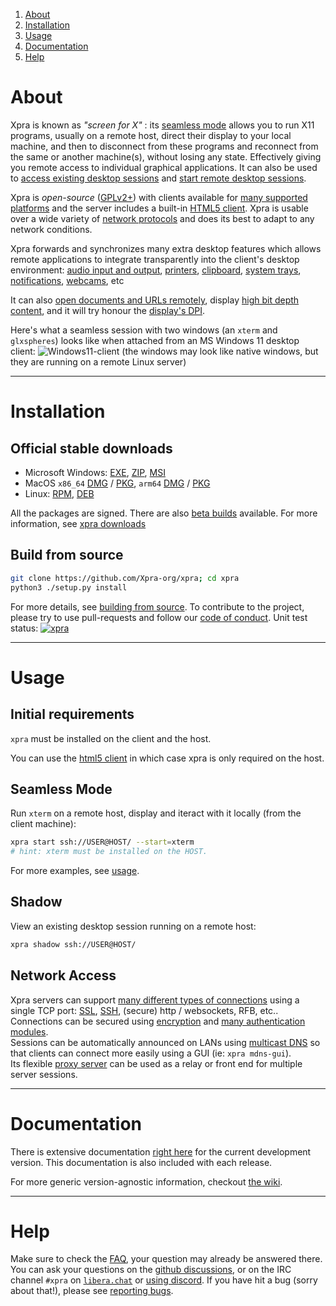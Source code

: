 1. [About](#about)
2. [Installation](#installation)
3. [Usage](#usage)
4. [Documentation](#documentation)
5. [Help](#help)

# About
Xpra is known as _"screen for X"_ : its [seamless mode](docs/Usage/Seamless.md) allows you to run X11 programs,
usually on a remote host, direct their display to your local machine,
and then to disconnect from these programs and reconnect from the same or another machine(s),
without losing any state.
Effectively giving you remote access to individual graphical applications.
It can also be used to
[access existing desktop sessions](docs/Usage/Shadow.md) and [start remote desktop sessions](docs/Usage/Desktop.md).

Xpra is _open-source_ ([GPLv2+](COPYING)) with clients available for [many supported platforms](https://github.com/Xpra-org/xpra/wiki/Platforms)
and the server includes a built-in [HTML5 client](https://github.com/Xpra-org/xpra-html5).
Xpra is usable over a wide variety of [network protocols](docs/Network/README.md) and does its best to adapt to any network conditions.

Xpra forwards and synchronizes many extra desktop features which allows remote applications
to integrate transparently into the client's desktop environment:
[audio input and output](docs/Features/Audio.md), [printers](docs/Features/Printing.md), [clipboard](docs/Features/Clipboard.md),
[system trays](docs/Features/System-Tray.md), [notifications](docs/Features/Notifications.md), [webcams](docs/Features/Webcam.md), etc

It can also [open documents and URLs remotely](docs/Features/File-Transfers.md),
display [high bit depth content](docs/Features/Image-Depth.md),
and it will try honour the [display's DPI](docs/Features/DPI.md).

Here's what a seamless session with two windows (an `xterm` and `glxspheres`)
looks like when attached from an MS Windows 11 desktop client:
![Windows11-client](docs/images/screenshots/win11-glxspheres.png)
(the windows may look like native windows, but they are running on a remote Linux server)

---

# Installation
## Official stable downloads
* Microsoft Windows: [EXE](https://xpra.org/stable/windows/Xpra-x86_64_Setup.exe), [ZIP](https://xpra.org/stable/windows/Xpra.zip), [MSI](https://xpra.org/stable/windows/Xpra-x86_64.msi)
* MacOS `x86_64` [DMG](https://xpra.org/stable/MacOS/x86_64/Xpra.dmg) / [PKG](https://xpra.org/stable/MacOS/x86_64/Xpra.pkg), `arm64` [DMG](https://xpra.org/stable/MacOS/arm64/Xpra.dmg) / [PKG](https://xpra.org/stable/MacOS/arm64/Xpra.pkg)
* Linux: [RPM](https://github.com/Xpra-org/xpra/wiki/Download#-for-rpm-distributions), [DEB](https://github.com/Xpra-org/xpra/wiki/Download#-for-debian-based-distributions)

All the packages are signed. There are also [beta builds](https://xpra.org/beta) available.
For more information, see [xpra downloads](https://github.com/Xpra-org/xpra/wiki/Download)

## Build from source
```sh
git clone https://github.com/Xpra-org/xpra; cd xpra
python3 ./setup.py install
```
For more details, see [building from source](https://github.com/Xpra-org/xpra/tree/master/docs/Build).
To contribute to the project, please try to use pull-requests and follow our [code of conduct](CODE_OF_CONDUCT.md).
Unit test status:
[![xpra](https://github.com/Xpra-org/xpra/actions/workflows/test.yml/badge.svg)](https://github.com/Xpra-org/xpra/actions/workflows/test.yml)

---

# Usage
## Initial requirements
`xpra` must be installed on the client and the host.

You can use the [html5 client](https://github.com/Xpra-org/xpra-html5) in which case xpra is only required on the host.

## Seamless Mode
Run `xterm` on a remote host, display and iteract with it locally (from the client machine):
```sh
xpra start ssh://USER@HOST/ --start=xterm
# hint: xterm must be installed on the HOST.
```
For more examples, see [usage](docs/Usage/README.md).

## Shadow
View an existing desktop session running on a remote host:
```sh
xpra shadow ssh://USER@HOST/
```

## Network Access
Xpra servers can support [many different types of connections](docs/Network/README.md) using a single TCP port:
[SSL](docs/Network/SSL.md), [SSH](docs/Network/SSH.md), (secure) http / websockets, RFB, etc..\
Connections can be secured using [encryption](docs/Network/Encryption.md) and [many authentication modules](docs/Usage/Authentication.md).\
Sessions can be automatically announced on LANs using [multicast DNS](docs/Network/Multicast-DNS.md)
so that clients can connect more easily using a GUI (ie: `xpra mdns-gui`).\
Its flexible [proxy server](docs/Usage/Proxy-Server.md) can be used as a relay or front end for multiple server sessions.

---

# Documentation
There is extensive documentation [right here](docs) for the current development version.
This documentation is also included with each release.

For more generic version-agnostic information, checkout [the wiki](https://github.com/Xpra-org/xpra/wiki).

---

# Help
Make sure to check the [FAQ](https://github.com/Xpra-org/xpra/blob/master/docs/FAQ.md), your question may already be answered there.
You can ask your questions on the [github discussions](https://github.com/orgs/Xpra-org/discussions), or on the IRC channel `#xpra` on [`libera.chat`](https://libera.chat)
or [using discord](https://discord.gg/2mtC6cDv6Q).
If you have hit a bug (sorry about that!), please see [reporting bugs](https://github.com/Xpra-org/xpra/wiki/Reporting-Bugs).
